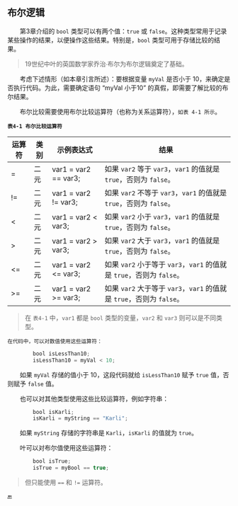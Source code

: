 ## 布尔逻辑

&emsp;&emsp;第3章介绍的 `bool` 类型可以有两个值：`true` 或 `false`。这种类型常用于记录某些操作的结果，以便操作这些结果。特别是，`bool` 类型可用于存储比较的结果。

>19世纪中叶的英国数学家乔治∙布尔为布尔逻辑奠定了基础。

&emsp;&emsp;考虑下述情形（如本章引言所述）：要根据变量 `myVal` 是否小于 10，来确定是否执行代码。为此，需要确定语句 “myVal 小于10” 的真假，即需要了解比较的布尔结果。

&emsp;&emsp;布尔比较需要使用布尔比较运算符（也称为关系运算符），`如表 4-1 所示`。

**`表4-1 布尔比较运算符`**

| 运算符 | 类别 | 示例表达式 | 结果 |
|-|-|-|-|
| = | 二元 | var1 = var2 == var3; | 如果 `var2` 等于 `var3`，`var1` 的值就是 `true`，否则为 `false`。 |
| != | 二元 | var1 = var2 != var3; | 如果 `var2` 不等于 `var3`，`var1` 的值就是 `true`，否则为 `false`。 |
| < | 二元 | var1 = var2 < var3; | 如果 `var2` 小于 `var3`，`var1` 的值就是 `true`，否则为 `false`。 |
| > | 二元 | var1 = var2 > var3; | 如果 `var2` 大于 `var3`，`var1` 的值就是 `true`，否则为 `false`。 |
| <= | 二元 | var1 = var2 <= var3; | 如果 `var2` 小于等于 `var3`，`var1` 的值就是 `true`，否则为 `false`。 |
| >= | 二元 | var1 = var2 >= var3; | 如果 `var2` 大于等于 `var3`，`var1` 的值就是 `true`，否则为 `false`。 |

>在 `表4-1` 中，`var1` 都是 `bool` 类型的变量，`var2` 和 `var3` 则可以是不同类型。

    在代码中，可以对数值使用这些运算符：
```javascript
        bool isLessThan10;
        isLessThan10 = myVal < 10;
```

&emsp;&emsp;如果 `myVal` 存储的值小于 10，这段代码就给 `isLessThan10` 赋予 `true` 值，否则赋予 `false` 值。

&emsp;&emsp;也可以对其他类型使用这些比较运算符，例如字符串：

```javascript
        bool isKarli;
        isKarli = myString == "Karli";
```
&emsp;&emsp;如果 `myString` 存储的字符串是 `Karli`，`isKarli` 的值就为 `true`。

&emsp;&emsp;叶可以对布尔值使用这些运算符：

```javascript
        bool isTrue;
        isTrue = myBool == true;
```
>但只能使用 `==` 和 `!=` 运算符。






🔚